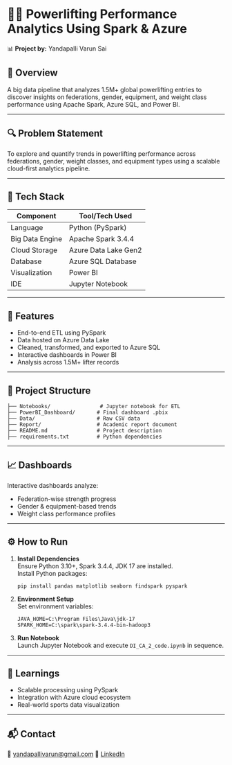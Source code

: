 
# 🏋️‍♂️ Powerlifting Performance Analytics Using Spark & Azure

📊 **Project by:** Yandapalli Varun Sai  

## 📌 Overview
A big data pipeline that analyzes 1.5M+ global powerlifting entries to discover insights on federations, gender, equipment, and weight class performance using Apache Spark, Azure SQL, and Power BI.

---

## 🔍 Problem Statement
To explore and quantify trends in powerlifting performance across federations, gender, weight classes, and equipment types using a scalable cloud-first analytics pipeline.

---

## 🧰 Tech Stack

| Component       | Tool/Tech Used         |
|----------------|------------------------|
| Language        | Python (PySpark)        |
| Big Data Engine | Apache Spark 3.4.4      |
| Cloud Storage   | Azure Data Lake Gen2    |
| Database        | Azure SQL Database      |
| Visualization   | Power BI                |
| IDE             | Jupyter Notebook        |

---

## 🚀 Features
- End-to-end ETL using PySpark
- Data hosted on Azure Data Lake
- Cleaned, transformed, and exported to Azure SQL
- Interactive dashboards in Power BI
- Analysis across 1.5M+ lifter records

---

## 📂 Project Structure

```
├── Notebooks/                # Jupyter notebook for ETL
├── PowerBI_Dashboard/       # Final dashboard .pbix
├── Data/                    # Raw CSV data
├── Report/                  # Academic report document
├── README.md                # Project description
├── requirements.txt         # Python dependencies
```

---

## 📈 Dashboards
Interactive dashboards analyze:
- Federation-wise strength progress
- Gender & equipment-based trends
- Weight class performance profiles

---

## ⚙️ How to Run

1. **Install Dependencies**  
   Ensure Python 3.10+, Spark 3.4.4, JDK 17 are installed.  
   Install Python packages:
   ```
   pip install pandas matplotlib seaborn findspark pyspark
   ```

2. **Environment Setup**  
   Set environment variables:
   ```
   JAVA_HOME=C:\Program Files\Java\jdk-17  
   SPARK_HOME=C:\spark\spark-3.4.4-bin-hadoop3
   ```

3. **Run Notebook**  
   Launch Jupyter Notebook and execute `DI_CA_2_code.ipynb` in sequence.

---

## 🧠 Learnings
- Scalable processing using PySpark
- Integration with Azure cloud ecosystem
- Real-world sports data visualization

---

## 📬 Contact
📧 yandapallivarun@gmail.com 
🔗 [LinkedIn](https://www.linkedin.com/in/varun-sai-yandapalli/)
